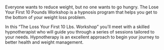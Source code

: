 Everyone wants to reduce weight, but no one wants to go hungry. The Lose Your First 10 Pounds Workshop is a hypnosis program that helps you get to the bottom of your weight loss problem.

In this “The Loss Your First 10 Lbs. Workshop” you'll meet with a skilled hypnotherapist who will guide you through a series of sessions tailored to your needs. Hypnotherapy is an excellent approach to begin your journey to better health and weight management.
